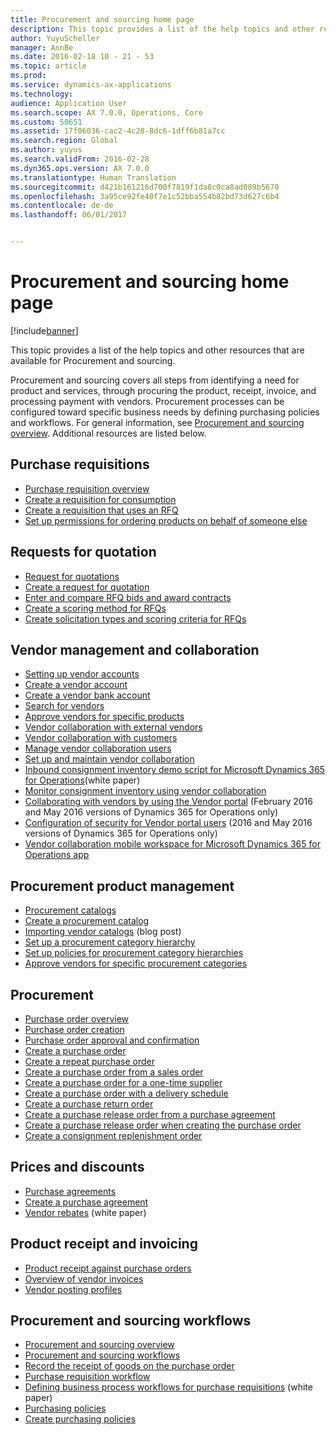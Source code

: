 ```yaml
---
title: Procurement and sourcing home page
description: This topic provides a list of the help topics and other resources that are available for Procurement and sourcing.
author: YuyuScheller
manager: AnnBe
ms.date: 2016-02-18 10 - 21 - 53
ms.topic: article
ms.prod: 
ms.service: dynamics-ax-applications
ms.technology: 
audience: Application User
ms.search.scope: AX 7.0.0, Operations, Core
ms.custom: 50651
ms.assetid: 17f06036-cac2-4c28-8dc6-1dff6b81a7cc
ms.search.region: Global
ms.author: yuyus
ms.search.validFrom: 2016-02-28
ms.dyn365.ops.version: AX 7.0.0
ms.translationtype: Human Translation
ms.sourcegitcommit: d421b161216d700f7819f1da8c0ca8ad089b5670
ms.openlocfilehash: 3a95ce92fe40f7e1c52bba554b82bd73d627c6b4
ms.contentlocale: de-de
ms.lasthandoff: 06/01/2017


---
```


# <a name="procurement-and-sourcing-home-page"></a>Procurement and sourcing home page

[!include[banner](../includes/banner.md)]


This topic provides a list of the help topics and other resources that are available for Procurement and sourcing.

Procurement and sourcing covers all steps from identifying a need for product and services, through procuring the product, receipt, invoice, and processing payment with vendors. Procurement processes can be configured toward specific business needs by defining purchasing policies and workflows. For general information, see [Procurement and sourcing overview](procurement-sourcing-overview.md). Additional resources are listed below.

## <a name="purchase-requisitions"></a>Purchase requisitions
-   [Purchase requisition overview](purchase-requisitions-overview.md)
-   [Create a requisition for consumption](http://ax.help.dynamics.com/en/wiki/create-a-requisition-for-consumption/)
-   [Create a requisition that uses an RFQ](http://ax.help.dynamics.com/en/wiki/create-a-requisition-that-uses-an-rfq/)
-   [Set up permissions for ordering products on behalf of someone else](http://ax.help.dynamics.com/en/wiki/set-up-permissions-for-ordering-products-on-behalf-of-someone-else/)

## <a name="requests-for-quotation"></a>Requests for quotation
-   [Request for quotations](request-quotations.md)
-   [Create a request for quotation](http://ax.help.dynamics.com/en/wiki/create-a-request-for-quotation/)
-   [Enter and compare RFQ bids and award contracts](http://ax.help.dynamics.com/en/wiki/enter-and-compare-rfq-bids-and-award-contracts/)
-   [Create a scoring method for RFQs](http://ax.help.dynamics.com/en/wiki/create-a-scoring-method-for-rfqs/)
-   [Create solicitation types and scoring criteria for RFQs](http://ax.help.dynamics.com/en/wiki/create-solicitation-types-and-scoring-criteria-for-rfqs/)

## <a name="vendor-management-and-collaboration"></a>Vendor management and collaboration
-   [Setting up vendor accounts](set-up-vendor-accounts.md)
-   [Create a vendor account](http://ax.help.dynamics.com/en/wiki/create-a-vendor-account/)
-   [Create a vendor bank account](http://ax.help.dynamics.com/en/wiki/create-a-vendor-bank-account/)
-   [Search for vendors](http://ax.help.dynamics.com/en/wiki/search-for-vendors/)
-   [Approve vendors for specific products](http://ax.help.dynamics.com/en/wiki/approve-vendors-for-specific-products/)
-   [Vendor collaboration with external vendors](vendor-collaboration-work-external-vendors.md)
-   [Vendor collaboration with customers](vendor-collaboration-work-customers-dynamics-365-operations.md)
-   [Manage vendor collaboration users](manage-vendor-collaboration-users.md)
-   [Set up and maintain vendor collaboration](set-up-maintain-vendor-collaboration.md)
-   [Inbound consignment inventory demo script for Microsoft Dynamics 365 for Operations](https://mbs.microsoft.com/customersource/northamerica/AX/learning/documentation/white-papers/InboundConsignmentInventoryDemoScriptDynamics365Operations)(white paper)
-   [Monitor consignment inventory using vendor collaboration](http://ax.help.dynamics.com/en/wiki/monitor-consignment-inventory-using-vendor-collaboration/)
-   [Collaborating with vendors by using the Vendor portal](collaborate-vendors-vendor-portal.md)  (February 2016 and May 2016 versions of Dynamics 365 for Operations only)
-   [Configuration of security for Vendor portal users](configure-security-vendor-portal-users.md) (2016 and May 2016 versions of Dynamics 365 for Operations only)
-   [Vendor collaboration mobile workspace for Microsoft Dynamics 365 for Operations app](vendor-collaboration-mobile-workspace.md)

## <a name="procurement-product-management"></a>Procurement product management
-   [Procurement catalogs](procurement-catalogs.md)
-   [Create a procurement catalog](http://ax.help.dynamics.com/en/wiki/create-a-procurement-catalog/)
-   [Importing vendor catalogs](https://blogs.msdn.microsoft.com/dynamicsaxscm/2016/05/25/vendor-catalogs-in-dynamics-ax/) (blog post)
-   [Set up a procurement category hierarchy](http://ax.help.dynamics.com/en/wiki/set-up-a-procurement-category-hierarchy/)
-   [Set up policies for procurement category hierarchies](http://ax.help.dynamics.com/en/wiki/set-up-policies-for-procurement-category-hierarchies/)
-   [Approve vendors for specific procurement categories](http://ax.help.dynamics.com/en/wiki/approve-vendors-for-specific-procurement-categories/)

## <a name="procurement"></a>Procurement
-   [Purchase order overview](purchase-order-overview.md)
-   [Purchase order creation](purchase-order-creation.md)
-   [Purchase order approval and confirmation](purchase-order-approval-confirmation.md)
-   [Create a purchase order](http://ax.help.dynamics.com/en/wiki/create-a-purchase-order/)
-   [Create a repeat purchase order](http://ax.help.dynamics.com/en/wiki/create-a-repeat-purchase-order/)
-   [Create a purchase order from a sales order](http://ax.help.dynamics.com/en/wiki/create-a-purchase-order-from-a-sales-order/)
-   [Create a purchase order for a one-time supplier](http://ax.help.dynamics.com/en/wiki/create-a-purchase-order-for-a-one-time-supplier/)
-   [Create a purchase order with a delivery schedule](http://ax.help.dynamics.com/en/wiki/create-a-purchase-order-with-a-delivery-schedule/)
-   [Create a purchase return order](http://ax.help.dynamics.com/en/wiki/create-a-purchase-return-order/)
-   [Create a purchase release order from a purchase agreement](http://ax.help.dynamics.com/en/wiki/create-a-purchase-release-order-from-a-purchase-agreement/)
-   [Create a purchase release order when creating the purchase order](http://ax.help.dynamics.com/en/wiki/create-a-purchase-release-order-when-creating-the-purchase-order/)
-   [Create a consignment replenishment order](http://ax.help.dynamics.com/en/wiki/create-a-consignment-replenishment-order/)

## <a name="prices-and-discounts"></a>Prices and discounts
-   [Purchase agreements](purchase-agreements.md)
-   [Create a purchase agreement](http://ax.help.dynamics.com/en/wiki/create-a-purchase-agreement/)
-   [Vendor rebates](https://mbs.microsoft.com/customersource/northamerica/AX/learning/documentation/white-papers/Vendor_rebates) (white paper)

## <a name="product-receipt-and-invoicing"></a>Product receipt and invoicing
-   [Product receipt against purchase orders](product-receipt-against-purchase-orders.md)
-   [Overview of vendor invoices](/dynamics365/operations/financials/accounts-payable/vendor-invoices-overview?toc=/dynamics365/operations/supply-chain/toc.json)
-   [Vendor posting profiles](/dynamics365/operations/financials/accounts-payable/vendor-posting-profiles?toc=/dynamics365/operations/supply-chain/toc.json)

## <a name="procurement-and-sourcing-workflows"></a>Procurement and sourcing workflows
-   [Procurement and sourcing overview](procurement-sourcing-overview.md)
-   [Procurement and sourcing workflows](procurement-sourcing-workflows.md)
-   [Record the receipt of goods on the purchase order](http://ax.help.dynamics.com/en/wiki/record-receipt-of-goods-on-a-purchase-order/)
-   [Purchase requisition workflow](purchase-requisitions-workflow.md)
-   [Defining business process workflows for purchase requisitions](https://mbs.microsoft.com/customersource/Global/AX/learning/documentation/white-papers/Defining_business_process_workflows_for_purchase_requisitions) (white paper)
-   [Purchasing policies](purchase-policies.md)
-   [Create purchasing policies](http://ax.help.dynamics.com/en/wiki/create-purchasing-policies/)







